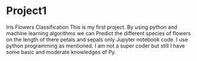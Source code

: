 # Project1
Iris Flowers Classification
This is my first project. By using python and machine learning algorithms we can Predict the different species of flowers on
the length of there petals and sepals
only Jupyter notebook code. I use python programming as mentioned. I am not a super coder but still I have some basic and moderate knowledges of Py.

